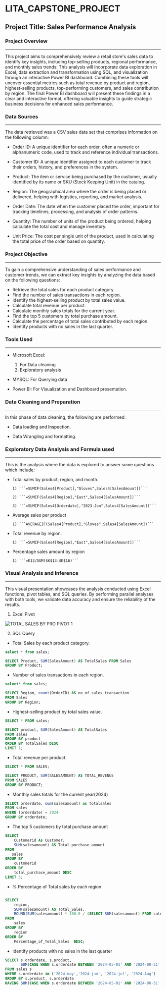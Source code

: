 # LITA_CAPSTONE_PROJECT
## Project Title: Sales Performance Analysis


### Project Overview
--- 
This project aims to comprehensively review a retail store's sales data to identify key insights, including top-selling products, regional performance, and monthly sales trends. This analysis will incorporate data exploration in Excel, data extraction and transformation using SQL, and visualization through an interactive Power BI dashboard. Combining these tools will uncover essential metrics such as total revenue by product and region, highest-selling products, top-performing customers, and sales contribution by region. The final Power BI dashboard will present these findings in a clear and interactive format, offering valuable insights to guide strategic business decisions for enhanced sales performance.

### Data Sources
--- 
The data retrieved was a CSV sales data set that comprises information on the following column:

- Order ID: A unique identifier for each order, often a numeric or alphanumeric code, used to track and reference individual transactions.

- Customer ID: A unique identifier assigned to each customer to track their orders, history, and preferences in the system.

- Product: The item or service being purchased by the customer, usually identified by its name or SKU (Stock Keeping Unit) in the catalog.

- Region: The geographical area where the order is being placed or delivered, helping with logistics, reporting, and market analysis.

- Order Date: The date when the customer placed the order, important for tracking timelines, processing, and analysis of order patterns.

- Quantity: The number of units of the product being ordered, helping calculate the total cost and manage inventory.

- Unit Price: The cost per single unit of the product, used in calculating the total price of the order based on quantity.

### Project Objective
---
To gain a comprehensive understanding of sales performance and customer trends, we can extract key insights by analyzing the data based on the following questions:

- Retrieve the total sales for each product category.
- Find the number of sales transactions in each region.
- Identify the highest-selling product by total sales value.
- Calculate total revenue per product.
- Calculate monthly sales totals for the current year.
- Find the top 5 customers by total purchase amount.
- Calculate the percentage of total sales contributed by each region.
- Identify products with no sales in the last quarter.

### Tools Used
--- 
- Microsoft Excel:
    1) For Data cleaning
    2) Exploratory analysis

- MYSQL: For Querying data
  
- Power BI: For Visualization and Dashboard presentation.

### Data Cleaning and Preparation
--- 
In this phase of data cleaning, the following are performed:
- Data loading and Inspection.
  
- Data Wrangling and formatting.

### Exploratory Data Analysis and Formula used
--- 
This is the analysis where the data is explored to answer some questions which include:

- Total sales by product, region, and month.
  
      1) ```=SUMIF(Sales4[Product],"Gloves",Sales4[SalesAmount])```
  
      2) ```=SUMIF(Sales4[Region],"East",Sales4[SalesAmount])```
  
      3) ```=SUMIF(Sales4[Orderdate],"2023-Jan",Sales4[SalesAmount])```
  
- Average sales per product
  
      1) ```AVERAGEIF(Sales4[Product],"Gloves",Sales4[SalesAmount])```
  
- Total revenue by region.
  
      1) ```=SUMIF(Sales4[Region],"East",Sales4[SalesAmount])```
  
- Percentage sales amount by region
  
      1) ```=K13/SUM($K$13:$K$16)```

### Visual Analysis and Inference
--- 
This visual presentation showcases the analysis conducted using Excel functions, pivot tables, and SQL queries. By performing parallel analyses with both tools, we validate data accuracy and ensure the reliability of the results.

1) Excel Pivot

![TOTAL SALES BY PRO PIVOT 1](https://github.com/user-attachments/assets/9d0a1cb8-dc3d-4409-9ff8-b71424ea1330)


2) SQL Query

   
- Total Sales by each product category.
  
```SQL
select * from sales;

SELECT Product, SUM(SalesAmount) AS TotalSales FROM Sales
GROUP BY Product;
```

-  Number of sales transactions in each region.

```SQL
select* from sales;

SELECT Region, count(OrderID) AS no_of_sales_transaction
FROM Sales
GROUP BY Region;
```

- Highest-selling product by total sales value.
  
```SQL
SELECT * FROM sales;

SELECT product, SUM(SalesAmount) AS TotalSales
FROM sales
GROUP BY product
ORDER BY TotalSales DESC
LIMIT 1;
```
- Total revenue per product.

```SQL
SELECT * FROM SALES;

SELECT PRODUCT, SUM(SALESAMOUNT) AS TOTAL_REVENUE
FROM SALES
GROUP BY PRODUCT;
```
-  Monthly sales totals for the current year(2024)
  
```SQL
SELECT orderdate, sum(salesamount) as totalsales
FROM sales
WHERE (orderdate) = 2024
GROUP BY orderdate;
```
- The top 5 customers by total purchase amount
  
``` SQL
SELECT 
    Customerid As Customer,
    SUM(salesamount) AS Total_purchase_amount
FROM 
   sales
GROUP BY 
    customerid
ORDER BY 
    total_purchase_amount DESC
LIMIT 5;
```
- % Percentage of Total sales by each region
```SQL

SELECT 
    region,
    SUM(salesamount) AS Total_Sales,
    ROUND(SUM(salesamount) * 100.0 / (SELECT SUM(salesamount) FROM sales), 2) AS Percentage_of_Total_Sales
FROM 
    sales
GROUP BY 
    region
ORDER BY 
    Percentage_of_Total_Sales  DESC;
```

- Identify products with no sales in the last quarter
  
``` SQL
SELECT s.orderdate, s.product,
       SUM(CASE WHEN s.orderdate BETWEEN '2024-05-01' AND '2024-08-31' THEN s.salesamount ELSE 0 END) AS total_sales
FROM sales s
WHERE s.orderdate in ('2024-may','2024-jun', '2024-jul', '2024-Aug')
GROUP BY s.product, s.orderdate
HAVING SUM(CASE WHEN s.orderdate BETWEEN '2024-05-01' AND '2024-08-31' THEN s.salesamount ELSE 0 END) = 0;
```
